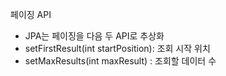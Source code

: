 페이징 API

- JPA는 페이징을 다음 두 API로 추상화
- setFirstResult(int startPosition): 조회 시작 위치
- setMaxResults(int maxResult) : 조회할 데이터 수